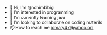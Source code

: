 - 👋 Hi, I’m @nchimbibig
- 👀 I’m interested in programming
- 🌱 I’m currently learning java
- 💞️ I’m looking to collaborate on coding materils
- 📫 How to reach me iomary47@yahoo.om

<!---
nchimbibig/nchimbibig is a ✨ special ✨ repository because its `README.md` (this file) appears on your GitHub profile.
You can click the Preview link to take a look at your changes.
--->
